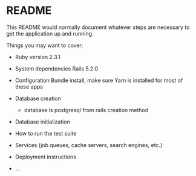 # README 

This README would normally document whatever steps are necessary to get the
application up and running.

Things you may want to cover:

* Ruby version
  2.3.1
* System dependencies
  Rails 5.2.0

* Configuration
  Bundle install, make sure Yarn is installed for most of these apps
* Database creation
  - database is postgresql from rails creation method

* Database initialization

* How to run the test suite

* Services (job queues, cache servers, search engines, etc.)

* Deployment instructions

* ...
